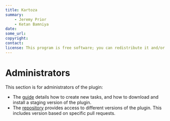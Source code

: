 ```yaml
---
title: Kartoza
summary:
    - Jeremy Prior
    - Ketan Bamniya
date:
some_url:
copyright:
contact:
license: This program is free software; you can redistribute it and/or modify it under the terms of the GNU Affero General Public License as published by the Free Software Foundation; either version 3 of the License, or (at your option) any later version.
---
```


# Administrators

This section is for administrators of the plugin:

* The [guide](guide/index.md) details how to create new tasks, and how to download and install a staging version of the plugin.
* The [repository](repository/index.md) provides access to different versions of the plugin. This includes version based on specific pull requests.